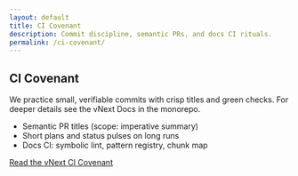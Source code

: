 ```yaml
---
layout: default
title: CI Covenant
description: Commit discipline, semantic PRs, and docs CI rituals.
permalink: /ci-covenant/
---
```


<section class="container">
  <h1 class="mt-0">CI Covenant</h1>
  <p class="mt-1">We practice small, verifiable commits with crisp titles and green checks. For deeper details see the vNext Docs in the monorepo.</p>
  <ul class="mt-1">
    <li>Semantic PR titles (scope: imperative summary)</li>
    <li>Short plans and status pulses on long runs</li>
    <li>Docs CI: symbolic lint, pattern registry, chunk map</li>
  </ul>
  <p class="mt-2"><a class="btn btn-outline" href="https://github.com/hyphamind-ai/hyphaMind/blob/main/docs/vnext/CI_COVENANT.md">Read the vNext CI Covenant</a></p>
</section>

